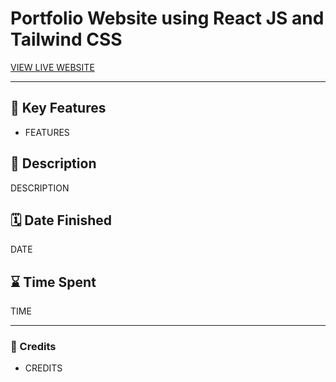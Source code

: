 # Portfolio Website using React JS and Tailwind CSS

[VIEW LIVE WEBSITE]()

---

## 📌 Key Features

- FEATURES

## 📝 Description

DESCRIPTION

## 🗓️ Date Finished

DATE

## ⌛ Time Spent

TIME

---

### 💛 Credits

- CREDITS
